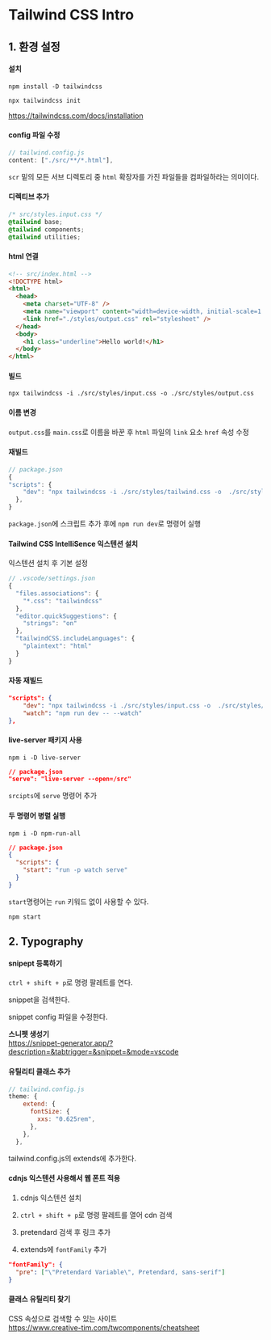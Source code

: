 # Tailwind CSS Intro

## 1. 환경 설정

#### 설치

```git
npm install -D tailwindcss

npx tailwindcss init
```

https://tailwindcss.com/docs/installation

#### config 파일 수정

```js
// tailwind.config.js
content: ["./src/**/*.html"],
```

`scr` 밑의 모든 서브 디렉토리 중 `html` 확장자를 가진 파일들을 컴파일하라는 의미이다.

#### 디렉티브 추가

```css
/* src/styles.input.css */
@tailwind base;
@tailwind components;
@tailwind utilities;
```

#### html 연결

```html
<!-- src/index.html -->
<!DOCTYPE html>
<html>
  <head>
    <meta charset="UTF-8" />
    <meta name="viewport" content="width=device-width, initial-scale=1.0" />
    <link href="./styles/output.css" rel="stylesheet" />
  </head>
  <body>
    <h1 class="underline">Hello world!</h1>
  </body>
</html>
```

#### 빌드

```git
npx tailwindcss -i ./src/styles/input.css -o ./src/styles/output.css
```

#### 이름 변경

`output.css`를 `main.css`로 이름을 바꾼 후 `html` 파일의 `link` 요소 `href` 속성 수정

#### 재빌드

```js
// package.json
{
"scripts": {
    "dev": "npx tailwindcss -i ./src/styles/tailwind.css -o  ./src/styles/main.css"
  },
}
```

`package.json`에 스크립트 추가 후에 `npm run dev`로 명령어 실행

#### Tailwind CSS IntelliSence 익스텐션 설치

익스텐션 설치 후 기본 설정

```js
// .vscode/settings.json
{
  "files.associations": {
    "*.css": "tailwindcss"
  },
  "editor.quickSuggestions": {
    "strings": "on"
  },
  "tailwindCSS.includeLanguages": {
    "plaintext": "html"
  }
}

```

#### 자동 재빌드

```json
"scripts": {
    "dev": "npx tailwindcss -i ./src/styles/input.css -o  ./src/styles/main.css",
    "watch": "npm run dev -- --watch"
},
```

#### live-server 패키지 사용

```git
npm i -D live-server
```

```json
// package.json
"serve": "live-server --open=/src"
```

`srcipts`에 `serve` 명령어 추가

#### 두 명령어 병렬 실행

```git
npm i -D npm-run-all
```

```json
// package.json
{
  "scripts": {
    "start": "run -p watch serve"
  }
}
```

`start`명령어는 `run` 키워드 없이 사용할 수 있다.

```git
npm start
```

## 2. Typography

#### snipept 등록하기

`ctrl + shift + p`로 명령 팔레트를 연다.

snippet을 검색한다.

snippet config 파일을 수정한다.

**스니펫 생성기**  
https://snippet-generator.app/?description=&tabtrigger=&snippet=&mode=vscode

#### 유틸리티 클래스 추가

```js
// tailwind.config.js
theme: {
    extend: {
      fontSize: {
        xxs: "0.625rem",
      },
    },
  },
```

tailwind.config.js의 extends에 추가한다.

#### cdnjs 익스텐션 사용해서 웹 폰트 적용

1. cdnjs 익스텐션 설치

2. `ctrl + shift + p`로 명령 팔레트를 열어 cdn 검색

3. pretendard 검색 후 링크 추가

4. extends에 `fontFamily` 추가

```json
"fontFamily": {
  "pre": ["\"Pretendard Variable\", Pretendard, sans-serif"]
}
```

#### 클래스 유틸리티 찾기

CSS 속성으로 검색할 수 있는 사이트  
https://www.creative-tim.com/twcomponents/cheatsheet
